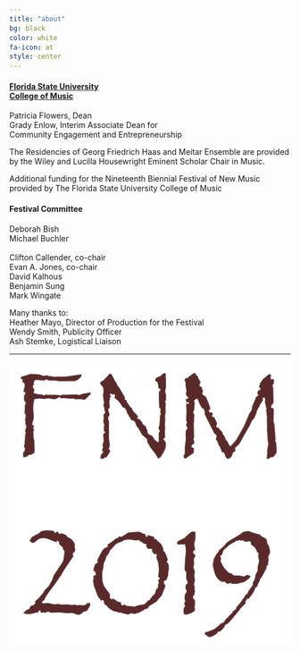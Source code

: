 ```yaml
---
title: "about"
bg: black
color: white
fa-icon: at
style: center
---
```


#### [Florida State University][FSU]<br>[College of Music][COM]

Patricia Flowers, Dean  
Grady Enlow, Interim Associate Dean for  
Community Engagement and Entrepreneurship

The Residencies of Georg Friedrich Haas and Meitar Ensemble are provided by the Wiley and Lucilla Housewright Eminent Scholar Chair in Music.

Additional funding for the Nineteenth Biennial Festival of New Music provided by The Florida State University College of Music

#### Festival Committee
<p class="columned">Deborah Bish<br />
Michael Buchler<br />
<br />
Clifton Callender, co-chair<br />
Evan A. Jones, co-chair<br />
David Kalhous<br />
Benjamin Sung<br />
Mark Wingate</p>

Many thanks to:  
Heather Mayo, Director of Production for the Festival  
Wendy Smith, Publicity Officer  
Ash Stemke, Logistical Liaison

---------------------------------------

![JPG](/img/favicon.png)

[FSU]: http://www.fsu.edu
[COM]: http://music.fsu.edu